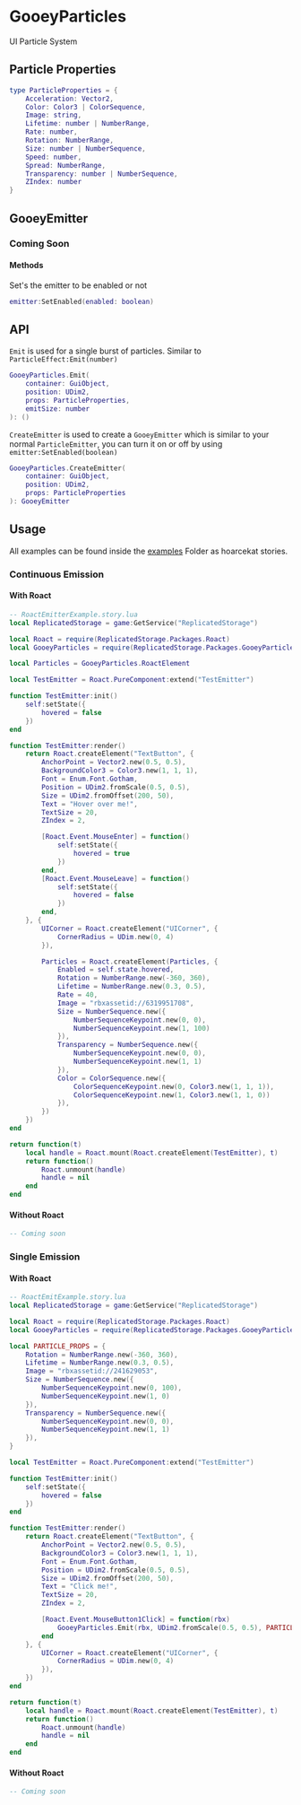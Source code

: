 # GooeyParticles
UI Particle System

## Particle Properties
```lua
type ParticleProperties = {
	Acceleration: Vector2,
	Color: Color3 | ColorSequence,
	Image: string,
	Lifetime: number | NumberRange,
	Rate: number,
	Rotation: NumberRange,
	Size: number | NumberSequence,
	Speed: number,
	Spread: NumberRange,
	Transparency: number | NumberSequence,
	ZIndex: number
}
```

## GooeyEmitter
### Coming Soon
#### Methods
Set's the emitter to be enabled or not
```lua
emitter:SetEnabled(enabled: boolean)
```

## API
``Emit`` is used for a single burst of particles. Similar to ``ParticleEffect:Emit(number)``
```lua
GooeyParticles.Emit(
	container: GuiObject,
	position: UDim2,
	props: ParticleProperties,
	emitSize: number
): ()
```

``CreateEmitter`` is used to create a ``GooeyEmitter`` which is similar to your normal ``ParticleEmitter``,
you can turn it on or off by using ``emitter:SetEnabled(boolean)``
```lua
GooeyParticles.CreateEmitter(
	container: GuiObject,
	position: UDim2,
	props: ParticleProperties
): GooeyEmitter
```

## Usage
All examples can be found inside the [examples](examples) Folder
as hoarcekat stories.
### Continuous Emission
#### With Roact
```lua
-- RoactEmitterExample.story.lua
local ReplicatedStorage = game:GetService("ReplicatedStorage")

local Roact = require(ReplicatedStorage.Packages.Roact)
local GooeyParticles = require(ReplicatedStorage.Packages.GooeyParticles)

local Particles = GooeyParticles.RoactElement

local TestEmitter = Roact.PureComponent:extend("TestEmitter")

function TestEmitter:init()
	self:setState({
		hovered = false
	})
end

function TestEmitter:render()
	return Roact.createElement("TextButton", {
		AnchorPoint = Vector2.new(0.5, 0.5),
		BackgroundColor3 = Color3.new(1, 1, 1),
		Font = Enum.Font.Gotham,
		Position = UDim2.fromScale(0.5, 0.5),
		Size = UDim2.fromOffset(200, 50),
		Text = "Hover over me!",
		TextSize = 20,
		ZIndex = 2,

		[Roact.Event.MouseEnter] = function()
			self:setState({
				hovered = true
			})
		end,
		[Roact.Event.MouseLeave] = function()
			self:setState({
				hovered = false
			})
		end,
	}, {
		UICorner = Roact.createElement("UICorner", {
			CornerRadius = UDim.new(0, 4)
		}),

		Particles = Roact.createElement(Particles, {
			Enabled = self.state.hovered,
			Rotation = NumberRange.new(-360, 360),
			Lifetime = NumberRange.new(0.3, 0.5),
			Rate = 40,
			Image = "rbxassetid://6319951708",
			Size = NumberSequence.new({
				NumberSequenceKeypoint.new(0, 0),
				NumberSequenceKeypoint.new(1, 100)
			}),
			Transparency = NumberSequence.new({
				NumberSequenceKeypoint.new(0, 0),
				NumberSequenceKeypoint.new(1, 1)
			}),
			Color = ColorSequence.new({
				ColorSequenceKeypoint.new(0, Color3.new(1, 1, 1)),
				ColorSequenceKeypoint.new(1, Color3.new(1, 1, 0))
			}),
		})
	})
end

return function(t)
	local handle = Roact.mount(Roact.createElement(TestEmitter), t)
	return function()
		Roact.unmount(handle)
		handle = nil
	end
end
```
#### Without Roact
```lua
-- Coming soon
```
### Single Emission
#### With Roact
```lua
-- RoactEmitExample.story.lua
local ReplicatedStorage = game:GetService("ReplicatedStorage")

local Roact = require(ReplicatedStorage.Packages.Roact)
local GooeyParticles = require(ReplicatedStorage.Packages.GooeyParticles)

local PARTICLE_PROPS = {
	Rotation = NumberRange.new(-360, 360),
	Lifetime = NumberRange.new(0.3, 0.5),
	Image = "rbxassetid://241629053",
	Size = NumberSequence.new({
		NumberSequenceKeypoint.new(0, 100),
		NumberSequenceKeypoint.new(1, 0)
	}),
	Transparency = NumberSequence.new({
		NumberSequenceKeypoint.new(0, 0),
		NumberSequenceKeypoint.new(1, 1)
	}),
}

local TestEmitter = Roact.PureComponent:extend("TestEmitter")

function TestEmitter:init()
	self:setState({
		hovered = false
	})
end

function TestEmitter:render()
	return Roact.createElement("TextButton", {
		AnchorPoint = Vector2.new(0.5, 0.5),
		BackgroundColor3 = Color3.new(1, 1, 1),
		Font = Enum.Font.Gotham,
		Position = UDim2.fromScale(0.5, 0.5),
		Size = UDim2.fromOffset(200, 50),
		Text = "Click me!",
		TextSize = 20,
		ZIndex = 2,

		[Roact.Event.MouseButton1Click] = function(rbx)
			GooeyParticles.Emit(rbx, UDim2.fromScale(0.5, 0.5), PARTICLE_PROPS, 20)
		end
	}, {
		UICorner = Roact.createElement("UICorner", {
			CornerRadius = UDim.new(0, 4)
		}),
	})
end

return function(t)
	local handle = Roact.mount(Roact.createElement(TestEmitter), t)
	return function()
		Roact.unmount(handle)
		handle = nil
	end
end

```
#### Without Roact
```lua
-- Coming soon
```

